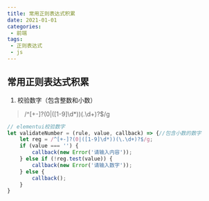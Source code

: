 ```yaml
--- 
title: 常用正则表达式积累
date: 2021-01-01
categories: 
 - 前端
tags: 
 - 正则表达式
 - js
--- 
```

## 常用正则表达式积累

1. 校验数字（包含整数和小数）
> /^[+-]?(0|([1-9]\d*))(\.\d+)?$/g
```js
// elementui校验数字
let validateNumber = (rule, value, callback) => {//包含小数的数字
    let reg = /^[+-]?(0|([1-9]\d*))(\.\d+)?$/g;
    if (value === '') {
        callback(new Error('请输入内容'));
    } else if (!reg.test(value)) {
        callback(new Error('请输入数字'));
    } else {
        callback();
    }
}
```